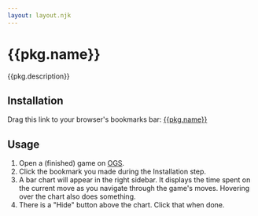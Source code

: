 ```yaml
---
layout: layout.njk
---
```


# {{pkg.name}}

{{pkg.description}}

## Installation

Drag this link to your browser's bookmarks bar: <a href="javascript:void {{code}}">{{pkg.name}}</a>

## Usage

1. Open a (finished) game on [OGS](https://online-go.com/).
2. Click the bookmark you made during the Installation step.
3. A bar chart will appear in the right sidebar. It displays the time spent on the current move as you navigate through the game's moves. Hovering over the chart also does something.
4. There is a "Hide" button above the chart. Click that when done.
